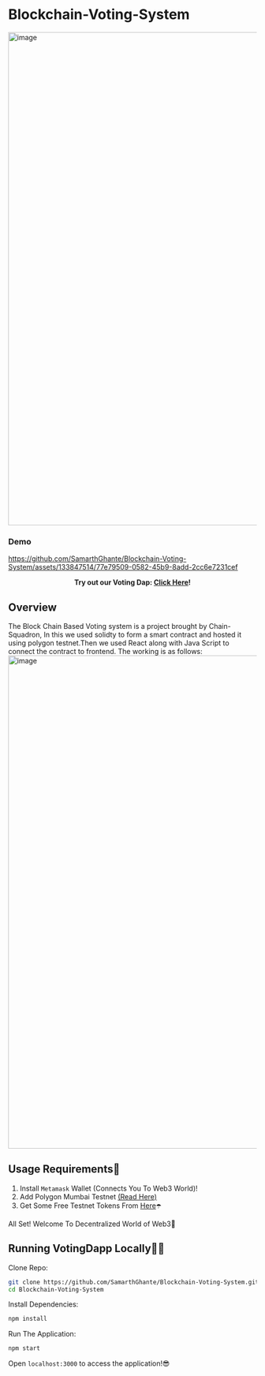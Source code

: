 Blockchain-Voting-System
=======
<img width="1000" alt="image" src="https://github.com/SamarthGhante/Blockchain-Voting-System/assets/144468120/fa05aacb-7e88-41ae-8056-622a599e6487">


### Demo

https://github.com/SamarthGhante/Blockchain-Voting-System/assets/133847514/77e79509-0582-45b9-8add-2cc6e7231cef

<div align="center" >

 <strong>Try out our Voting Dap:  <a href="https://votingdapp-chainsquadron.vercel.app/">Click Here</a>!</strong>


 
</div>

## Overview
The Block Chain Based Voting system is a project brought by Chain-Squadron, In this we used solidty to form a smart contract
 and hosted it using polygon testnet.Then we used React along with Java Script to connect the contract to frontend.
The working is as follows:
<img width="1000" alt="image" src="https://github.com/SamarthGhante/Blockchain-Voting-System/assets/144468120/c7f191e1-5103-4afc-8425-3b4a6d7d1508">


## Usage Requirements🤖
1. Install `Metamask` Wallet (Connects You To Web3 World)!
2. Add Polygon Mumbai Testnet <a href="https://www.alchemy.com/overviews/mumbai-testnet">(Read Here)</a></strong>
3. Get Some Free Testnet Tokens From <a href="https://mumbaifaucet.com/">Here</a></strong>☂️
<p>All Set! Welcome To Decentralized World of Web3🤩</p>




## Running VotingDapp Locally👨‍💻

Clone Repo:

```sh
git clone https://github.com/SamarthGhante/Blockchain-Voting-System.git
cd Blockchain-Voting-System
```

Install Dependencies:

```sh
npm install
```

Run The Application:

```sh
npm start
```
 Open `localhost:3000` to access the application!😎


